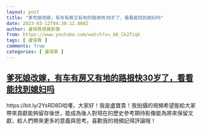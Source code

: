 ```yaml
---
layout: post
title: "爹死娘改嫁，有车有房又有地的路根快30岁了，看看能找到媳妇吗"
date: 2023-03-12T04:30:12.000Z
author: 盧保貴視覺影像
from: https://www.youtube.com/watch?v=_A8_Ck2Tzqk
tags: [ 盧保貴 ]
comments: True
categories: [ 盧保貴 ]
---
```

<!--1678595412000-->
[爹死娘改嫁，有车有房又有地的路根快30岁了，看看能找到媳妇吗](https://www.youtube.com/watch?v=_A8_Ck2Tzqk)
------

<div>
https://bit.ly/2YsRD8D哈嘍，大家好！我是盧寶貴！我拍攝的視頻希望能給大家帶來貢獻能夠留存後世，能成為後人對現在的歷史參考期待影像能為將來保留文獻，給人們帶來更多的意義與思考。喜歡我的視頻記得評論哦！
</div>
